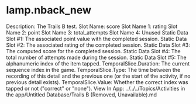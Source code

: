 # lamp.nback_new

Description: The Trails B test.
Slot Name: score
Slot Name 1: rating
Slot Name 2: point
Slot Name 3: total_attempts
Slot Name 4: Unused
Static Data Slot #1: The associated point value with the completed session.
Static Data Slot #2: The associated rating of the completed session.
Static Data Slot #3: The computed score for the completed session.
Static Data Slot #4: The total number of attempts made during the session.
Static Data Slot #5: The alphanumeric index of the item tapped.
TemporalSlice.Duration: The current sequence index in the game.
TemporalSlice.Type: The time between the recording of this detail and the previous one (or the start of the activity, if no previous detail exists).
TemporalSlice.Value: Whether the correct index was tapped or not ("correct" or "none").
View In App: ../../../Topics/Activities in the app/Untitled Database/Trails B (Removed, Unavailable).md